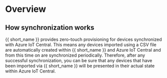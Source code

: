# Overview

## How synchronization works

{{ short_name }} provides zero-touch provisioning for devices synchronized with Azure IoT Central. This means any devices imported using a CSV file are automatically created within {{ short_name }} and Azure IoT Central and from this time on are synchronized periodically. Therefore, after any successful synchronization, you can be sure that any devices that have been imported via {{ short_name }} will be presented in their actual state within Azure IoT Central.
